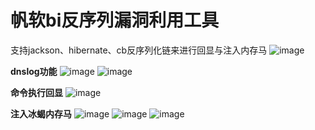 # 帆软bi反序列漏洞利用工具
支持jackson、hibernate、cb反序列化链来进行回显与注入内存马
![image](https://github.com/yecp181/Frchannel/assets/76613407/b1caba86-2220-4827-9311-6f1b5573a913)

**dnslog功能**
![image](https://github.com/yecp181/Frchannel/assets/76613407/cbfa16a5-422c-4f03-9d61-a52c504bee29)
![image](https://github.com/yecp181/Frchannel/assets/76613407/a3dabd83-4893-4ad6-a4c4-858cde5c3d1e)

**命令执行回显**
![image](https://github.com/yecp181/Frchannel/assets/76613407/35bdd7e3-d21c-46c7-9a9e-a2809988ad7a)

**注入冰蝎内存马**
![image](https://github.com/yecp181/Frchannel/assets/76613407/1533feff-412e-461e-8df9-d1a13a7122d1)
![image](https://github.com/yecp181/Frchannel/assets/76613407/da031e44-2f61-4c89-9ce9-64502a60be0f)
![image](https://github.com/yecp181/Frchannel/assets/76613407/dd2a1163-dcd3-4339-a769-bd36da81df6e)
